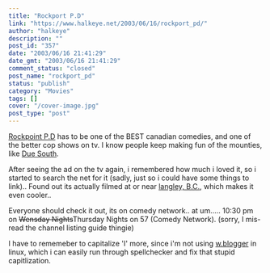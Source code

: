 ```yaml
---
title: "Rockport P.D"
link: "https://www.halkeye.net/2003/06/16/rockport_pd/"
author: "halkeye"
description: ""
post_id: "357"
date: "2003/06/16 21:41:29"
date_gmt: "2003/06/16 21:41:29"
comment_status: "closed"
post_name: "rockport_pd"
status: "publish"
category: "Movies"
tags: []
cover: "/cover-image.jpg"
post_type: "post"
---
```


[Rockpoint P.D](http://us.imdb.com/Title?0310516) has to be one of the BEST canadian comedies, and one of the better cop shows on tv. I know people keep making fun of the mounties, like [Due South](http://us.imdb.com/Title?0108756).

After seeing the ad on the tv again, i remembered how much i loved it, so i started to search the net for it (sadly, just so i could have some things to link).. Found out its actually filmed at or near [langley, B.C.](http://www.langleyadvance.com/011103/showtime/011103sh1.html), which makes it even cooler..

Everyone should check it out, its on comedy network.. at um..... 10:30 pm on <s>Wensday Nights</s>Thursday Nights on 57 (Comedy Network). (sorry, I mis-read the channel listing guide thingie)

I have to rememeber to capitalize 'I' more, since i'm not using [ w.blogger](http://www.wbloggar.com/index.php?itemid=155) in linux, which i can easily run through spellchecker and fix that stupid capitlization.